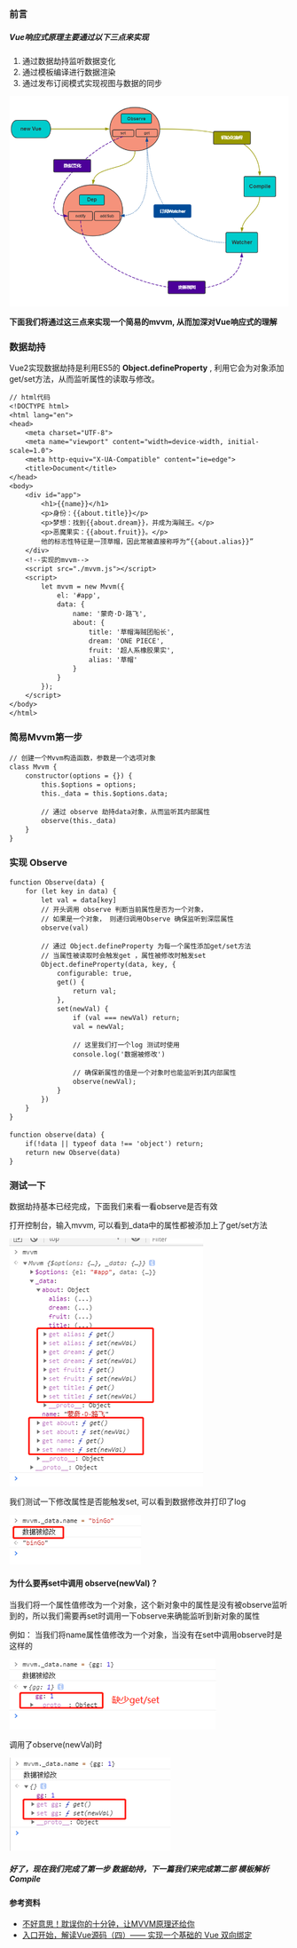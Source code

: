 ### 前言
##### Vue响应式原理主要通过以下三点来实现
1. 通过数据劫持监听数据变化
2. 通过模板编译进行数据渲染
3. 通过发布订阅模式实现视图与数据的同步

![image](https://github.com/seven-it/Learn-Vue/blob/master/Vue%E5%93%8D%E5%BA%94%E5%BC%8F%E5%8E%9F%E7%90%86%E4%B8%89%E9%83%A8%E8%B5%B0/images/00.png)

**下面我们将通过这三点来实现一个简易的mvvm, 从而加深对Vue响应式的理解**
### 数据劫持
Vue2实现数据劫持是利用ES5的 **Object.defineProperty** , 利用它会为对象添加get/set方法，从而监听属性的读取与修改。

```
// html代码
<!DOCTYPE html>
<html lang="en">
<head>
    <meta charset="UTF-8">
    <meta name="viewport" content="width=device-width, initial-scale=1.0">
    <meta http-equiv="X-UA-Compatible" content="ie=edge">
    <title>Document</title>
</head>
<body>
    <div id="app">
        <h1>{{name}}</h1>
        <p>身份：{{about.title}}</p>
        <p>梦想：找到{{about.dream}}，并成为海贼王。</p>
        <p>恶魔果实：{{about.fruit}}。</p>
        他的标志性特征是一顶草帽，因此常被直接称呼为“{{about.alias}}”
    </div>
    <!--实现的mvvm-->
    <script src="./mvvm.js"></script>
    <script>
        let mvvm = new Mvvm({
            el: '#app',
            data: { 
                name: '蒙奇·D·路飞',
                about: {
                    title: '草帽海贼团船长',
                    dream: 'ONE PIECE',
                    fruit: '超人系橡胶果实',
                    alias: '草帽'
                }
            }
        });
    </script>
</body>
</html>
```

### 简易Mvvm第一步
```
// 创建一个Mvvm构造函数，参数是一个选项对象
class Mvvm {
    constructor(options = {}) {
        this.$options = options;
        this._data = this.$options.data;
        
        // 通过 observe 劫持data对象，从而监听其内部属性
        observe(this._data)
    }
}
```

### 实现 Observe

```
function Observe(data) {
    for (let key in data) {
        let val = data[key]
        // 开头调用 observe 判断当前属性是否为一个对象，
        // 如果是一个对象， 则递归调用Observe 确保监听到深层属性
        observe(val)
        
        // 通过 Object.defineProperty 为每一个属性添加get/set方法
        // 当属性被读取时会触发get ，属性被修改时触发set
        Object.defineProperty(data, key, {
            configurable: true,
            get() {
                return val;
            },
            set(newVal) {
                if (val === newVal) return;
                val = newVal;
                
                // 这里我们打一个log 测试时使用
                console.log('数据被修改')
                
                // 确保新属性的值是一个对象时也能监听到其内部属性
                observe(newVal);
            }
        })
    }
}

function observe(data) {
    if(!data || typeof data !== 'object') return;
    return new Observe(data)
}
```
### 测试一下
数据劫持基本已经完成，下面我们来看一看observe是否有效 

打开控制台，输入mvvm, 可以看到_data中的属性都被添加上了get/set方法

![image](https://github.com/seven-it/Learn-Vue/blob/master/Vue%E5%93%8D%E5%BA%94%E5%BC%8F%E5%8E%9F%E7%90%86%E4%B8%89%E9%83%A8%E8%B5%B0/images/01.png)

我们测试一下修改属性是否能触发set, 可以看到数据修改并打印了log

![image](https://github.com/seven-it/Learn-Vue/blob/master/Vue%E5%93%8D%E5%BA%94%E5%BC%8F%E5%8E%9F%E7%90%86%E4%B8%89%E9%83%A8%E8%B5%B0/images/02.png)

#### 为什么要再set中调用 observe(newVal)？
当我们将一个属性值修改为一个对象，这个新对象中的属性是没有被observe监听到的，所以我们需要再set时调用一下observe来确能监听到新对象的属性

例如： 当我们将name属性值修改为一个对象，当没有在set中调用observe时是这样的

![image](https://github.com/seven-it/Learn-Vue/blob/master/Vue%E5%93%8D%E5%BA%94%E5%BC%8F%E5%8E%9F%E7%90%86%E4%B8%89%E9%83%A8%E8%B5%B0/images/03.png)

调用了observe(newVal)时

![image](https://github.com/seven-it/Learn-Vue/blob/master/Vue%E5%93%8D%E5%BA%94%E5%BC%8F%E5%8E%9F%E7%90%86%E4%B8%89%E9%83%A8%E8%B5%B0/images/04.png)

##### 好了，现在我们完成了第一步 数据劫持，下一篇我们来完成第二部 模板解析Compile
#### 参考资料
- [不好意思！耽误你的十分钟，让MVVM原理还给你](https://juejin.im/post/5abdd6f6f265da23793c4458)
- [入口开始，解读Vue源码（四）—— 实现一个基础的 Vue 双向绑定](https://github.com/muwoo/blogs/blob/master/src/Vue/5.md)
